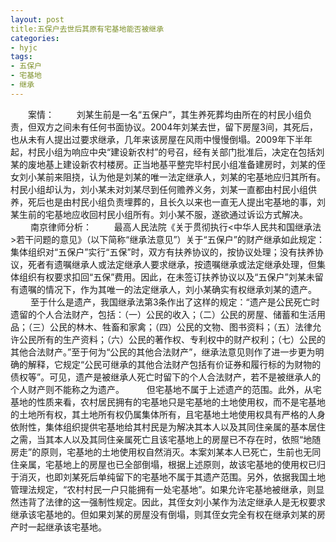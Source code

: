 ```yaml
---
layout: post 
title:五保户去世后其原有宅基地能否被继承
categories:
- hyjc 
tags:
- 五保户
- 宅基地
- 继承
---
```


　　案情：
　　 刘某生前是一名“五保户”，其生养死葬均由所在的村民小组负责，但双方之间未有任何书面协议。2004年刘某去世，留下房屋3间，其死后，也从未有人提出过要求继承，几年来该房屋在风雨中慢慢倒塌。2009年下半年起，村民小组为响应中央“建设新农村”的号召，经有关部门批准后，决定在包括刘某的废地基上建设新农村楼房。正当地基平整完毕村民小组准备建房时，刘某的侄女刘小某前来阻挠，认为他是刘某的唯一法定继承人，刘某的宅基地应归其所有。村民小组却认为，刘小某未对刘某尽到任何赡养义务，刘某一直都由村民小组供养，死后也是由村民小组负责埋葬的，且长久以来也一直无人提出宅基地的事，刘某生前的宅基地应收回村民小组所有。刘小某不服，遂欲通过诉讼方式解决。
　　 南京律师分析：
　　 最高人民法院《关于贯彻执行<中华人民共和国继承法>若干问题的意见》（以下简称“继承法意见”）关于“五保户”的财产继承如此规定：集体组织对“五保户”实行“五保”时，双方有扶养协议的，按协议处理；没有扶养协议，死者有遗嘱继承人或法定继承人要求继承，按遗嘱继承或法定继承处理，但集体组织有权要求扣回“五保”费用。因此，在未签订扶养协议以及“五保户”刘某未留有遗嘱的情况下，作为其唯一的法定继承人，刘小某确实有权继承刘某的遗产。
　　 至于什么是遗产，我国继承法第3条作出了这样的规定：“遗产是公民死亡时遗留的个人合法财产，包括：（一）公民的收入；（二）公民的房屋、储蓄和生活用品；（三）公民的林木、牲畜和家禽；（四）公民的文物、图书资料；（五）法律允许公民所有的生产资料；（六）公民的著作权、专利权中的财产权利；（七）公民的其他合法财产。”至于何为“公民的其他合法财产”，继承法意见则作了进一步更为明确的解释，它规定“公民可继承的其他合法财产包括有价证券和履行标的为财物的债权等”。可见，遗产是被继承人死亡时留下的个人合法财产，若不是被继承人的个人财产则不能称之为遗产。
　　 但宅基地不属于上述遗产的范围。此外，从宅基地的性质来看，农村居民拥有的宅基地只是宅基地的土地使用权，而不是宅基地的土地所有权，其土地所有权仍属集体所有，且宅基地土地使用权具有严格的人身依附性，集体组织提供宅基地给其村民是为解决其本人以及其同住亲属的基本居住之需，当其本人以及其同住亲属死亡且该宅基地上的房屋已不存在时，依照“地随房走”的原则，宅基地的土地使用权自然消灭。本案刘某本人已死亡，生前也无同住亲属，宅基地上的房屋也已全部倒塌，根据上述原则，故该宅基地的使用权已归于消灭，也即刘某死后单纯留下的宅基地不属于其遗产范围。另外，依据我国土地管理法规定，“农村村民一户只能拥有一处宅基地”。如果允许宅基地被继承，则显然违背了法律的这一强制性规定。因此，其侄女刘小某作为法定继承人是无权要求继承该宅基地的。但如果刘某的房屋没有倒塌，则其侄女完全有权在继承刘某的房产时一起继承该宅基地。
